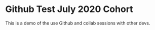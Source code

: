 # Github Test July 2020 Cohort

This is a demo of the use Github and collab sessions with other devs. 